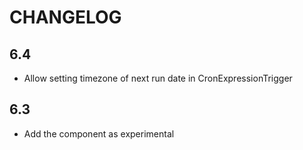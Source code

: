 CHANGELOG
=========

6.4
---

 * Allow setting timezone of next run date in CronExpressionTrigger

6.3
---

 * Add the component as experimental
